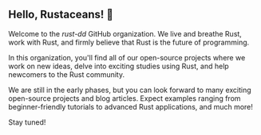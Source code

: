 ## Hello, Rustaceans! 🦀

Welcome to the *rust-dd* GitHub organization. We live and breathe Rust, work with Rust, and firmly believe that Rust is the future of programming.

In this organization, you'll find all of our open-source projects where we work on new ideas, delve into exciting studies using Rust, and help newcomers to the Rust community.

We are still in the early phases, but you can look forward to many exciting open-source projects and blog articles. Expect examples ranging from beginner-friendly tutorials to advanced Rust applications, and much more!

Stay tuned!
